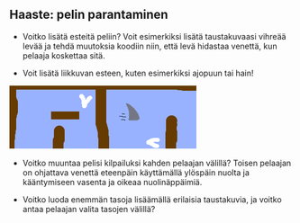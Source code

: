 ## Haaste: pelin parantaminen

- Voitko lisätä esteitä peliin? Voit esimerkiksi lisätä taustakuvaasi vihreää levää ja tehdä muutoksia koodiin niin, että levä hidastaa venettä, kun pelaaja koskettaa sitä.

- Voit lisätä liikkuvan esteen, kuten esimerkiksi ajopuun tai hain!

![kuvakaappaus](images/boat-obstacles.png)

- Voitko muuntaa pelisi kilpailuksi kahden pelaajan välillä? Toisen pelaajan on ohjattava venettä eteenpäin käyttämällä ylöspäin nuolta ja kääntymiseen vasenta ja oikeaa nuolinäppäimiä.

- Voitko luoda enemmän tasoja lisäämällä erilaisia taustakuvia, ja voitko antaa pelaajan valita tasojen välillä?